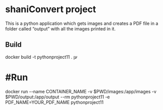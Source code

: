# shaniConvert project

 This is a python application which gets images and creates a PDF file in a folder called “output” with all the images printed in it.
 
 ## Build

 docker build -t pythonproject11 .
ען
 # #Run

docker run --name CONTAINER_NAME -v $PWD/images:/app/images -v $PWD/output:/app/output --rm pythonproject11 -e PDF_NAME=YOUR_PDF_NAME pythonproject11
